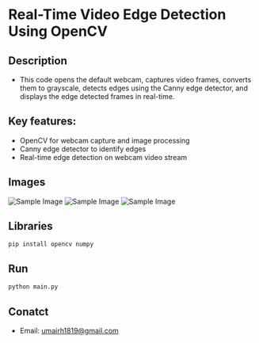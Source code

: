 # Real-Time Video Edge Detection Using OpenCV

## Description
- This code opens the default webcam, captures video frames, converts them to grayscale, detects edges using the Canny edge detector, and displays the edge 
  detected frames in real-time.

## Key features:

- OpenCV for webcam capture and image processing
- Canny edge detector to identify edges
- Real-time edge detection on webcam video stream

## Images

![Sample Image](https://www.dropbox.com/s/gvhfkk8qzzxyq9s/11.png?dl=0)
![Sample Image](https://www.dropbox.com/s/700areuoochvu2s/22.png?dl=0)
![Sample Image](https://www.dropbox.com/s/0rgil75qp7ildw7/33.png?dl=0)


## Libraries

``` bask
pip install opencv numpy
```

## Run

```bash
python main.py
```
## Conatct
- Email: umairh1819@gmail.com

